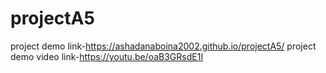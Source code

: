 # projectA5
project demo link-https://ashadanaboina2002.github.io/projectA5/
project demo video link-https://youtu.be/oaB3GRsdE1I
